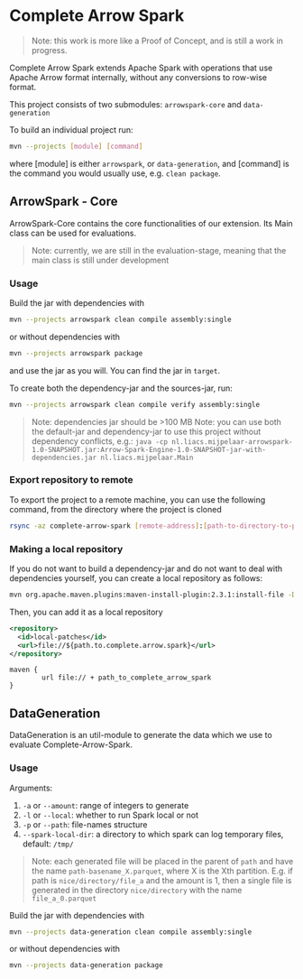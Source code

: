 # Complete Arrow Spark
> Note: this work is more like a Proof of Concept, and is still a work in progress.

Complete Arrow Spark extends Apache Spark with operations that use Apache Arrow format internally, without any conversions to row-wise format. 

This project consists of two submodules: `arrowspark-core` and `data-generation`

To build an individual project run:
```bash
mvn --projects [module] [command]
```
where [module] is either `arrowspark`, or `data-generation`,
and [command] is the command you would usually use, e.g. `clean package`.

## ArrowSpark - Core
ArrowSpark-Core contains the core functionalities of our extension. 
Its Main class can be used for evaluations.

> Note: currently, we are still in the evaluation-stage, meaning that the main class is still under development
 
### Usage
Build the jar with dependencies with
```bash
mvn --projects arrowspark clean compile assembly:single
```
or without dependencies with
```bash
mvn --projects arrowspark package
```
and use the jar as you will. You can find the jar in `target`.

To create both the dependency-jar and the sources-jar, run:
```bash
mvn --projects arrowspark clean compile verify assembly:single
```
>Note: dependencies jar should be >100 MB
>Note: you can use both the default-jar and dependency-jar to use this project without dependency conflicts, e.g.:
> `java -cp nl.liacs.mijpelaar-arrowspark-1.0-SNAPSHOT.jar:Arrow-Spark-Engine-1.0-SNAPSHOT-jar-with-dependencies.jar nl.liacs.mijpelaar.Main`


### Export repository to remote
To export the project to a remote machine, you can use the following command, from the directory where the project is cloned
```bash
rsync -az complete-arrow-spark [remote-address]:[path-to-directory-to-place-project-directory]/ --filter=':- .gitignore' --exclude='complete-arrow-spark/.git'
```

### Making a local repository
If you do not want to build a dependency-jar and do not want to deal with dependencies yourself,
you can create a local repository as follows:
```bash 
mvn org.apache.maven.plugins:maven-install-plugin:2.3.1:install-file -Dfile=target/complete-arrow-spark-1.0-SNAPSHOT.jar -DgroupId=nl.liacs.mijpelaar -DartifactId=arrowspark-core -Dversion=1.0-SNAPSHOT -Dpackaging=jar -DlocalRepositoryPath=.
```
Then, you can add it as a local repository
```xml
<repository>
  <id>local-patches</id>
  <url>file://${path.to.complete.arrow.spark}</url>
</repository>
```

```gradle.build
maven {
        url file:// + path_to_complete_arrow_spark
}
```

## DataGeneration
DataGeneration is an util-module to generate the data which we use to evaluate Complete-Arrow-Spark. 

### Usage
Arguments:
1. `-a` or `--amount`: range of integers to generate
2. `-l` or `--local`: whether to run Spark local or not
3. `-p` or `--path`: file-names structure
4. `--spark-local-dir`: a directory to which spark can log temporary files, default: `/tmp/`

>Note: each generated file will be placed in the parent of `path` and have the name `path-basename_X.parquet`,
> where X is the Xth partition. E.g. if path is `nice/directory/file_a` and the amount is 1, then a single
> file is generated in the directory `nice/directory` with the name `file_a_0.parquet`

Build the jar with dependencies with
```bash
mvn --projects data-generation clean compile assembly:single
```
or without dependencies with
```bash
mvn --projects data-generation package
```